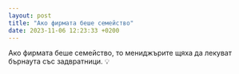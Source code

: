 ```yaml
---
layout: post
title: "Ако фирмата беше семейство"
date: 2023-11-06 12:23:33 +0200
---
```

Ако фирмата беше семейство, то мениджърите щяха да лекуват бърнаута със задвратници. 💡 
